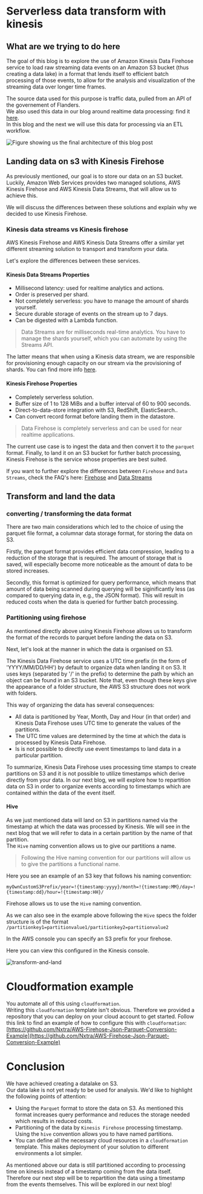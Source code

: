 # Serverless data transform with kinesis

## What are we trying to do here

The goal of this blog is to explore the use of Amazon Kinesis Data Firehose service to load raw streaming data events on an Amazon S3 bucket (thus creating a data lake) in a format that lends itself to efficient batch processing of those events, to allow for the analysis and visualization of the streaming data over longer time frames.

The source data used for this purpose is traffic data, pulled from an API of the governement of Flanders.  
We also used this data in our blog around realtime data processing: find it [here](https://medium.com/cloudway/real-time-data-processing-with-kinesis-data-analytics-ad52ad338c6d).  
In this blog and the next we will use this data for processing via an ETL workflow.


![Figure showing us the final architecture of this blog post](./img/kinesis-firehose-cloudway.png)

## Landing data on s3 with Kinesis Firehose
As previously mentioned, our goal is to store our data on an S3 bucket.
Luckily, Amazon Web Services provides two managed solutions, AWS Kinesis Firehose and AWS Kinesis Data Streams, that will allow us to achieve this.

We will discuss the differences between these solutions and explain why we decided to use Kinesis Firehose.

### Kinesis data streams vs Kinesis firehose
AWS Kinesis Firehose and AWS Kinesis Data Streams offer a similar yet different streaming solution to transport and transform your data.

Let's explore the differences between these services.


#### Kinesis Data Streams Properties
* Millisecond latency: used for realtime analytics and actions.
* Order is preserved per shard.
* Not completely serverless: you have to manage the amount of shards yourself.
* Secure durable storage of events on the stream up to 7 days.
* Can be digested with a Lambda function.

> Data Streams are for milliseconds real-time analytics.
> You have to manage the shards yourself, which you can automate by using the Streams API.

The latter means that when using a Kinesis data stream, we are responsible for provisioning enough capacity on our stream via the provisioning of shards.
You can find more info [here](https://aws.amazon.com/kinesis/data-streams/faqs/#:~:text=Shard%20is%20the%20base%20throughput,you%20create%20a%20data%20stream).

#### Kinesis Firehose Properties
* Completely serverless solution.
* Buffer size of 1 to 128 MiBs and a buffer interval of 60 to 900 seconds.
* Direct-to-data-store integration with S3, RedShift, ElasticSearch..
* Can convert record format before landing them in the datastore.

> Data Firehose is completely serverless and can be used for near realtime applications. 

The current use case is to ingest the data and then convert it to the `parquet` format. Finally, to land it on an S3 bucket for further batch processing, Kinesis Firehose is the service whose properties are best suited.

If you want to further explore the differences between `Firehose` and `Data Streams`, check the FAQ's here: [Firehose](https://aws.amazon.com/kinesis/data-streams/faqs/) and [Data Streams](https://aws.amazon.com/kinesis/data-firehose/faqs/)

## Transform and land the data

### converting / transforming the data format
There are two main considerations which led to the choice of using the parquet file format, a columnar data storage format, for storing the data on S3.

Firstly, the parquet format provides efficient data compression, leading to a reduction of the storage that is required.
The amount of storage that is saved, will especially become more noticeable as the amount of data to be stored increases.  

Secondly, this format is optimized for query performance, which means that amount of data being scanned during querying will be siginificantly less (as compared to querying data in, e.g., the JSON format). 
This will result in reduced costs when the data is queried for further batch processing.

### Partitioning using firehose
As mentioned directly above using Kinesis Firehose allows us to transform the format of the records to parquet before landing the data on S3.

Next, let's look at the manner in which the data is organised on S3. 

The Kinesis Data Firehose service uses a UTC time prefix (in the form of 'YYYY/MM/DD/HH') by default to organize data when landing it on S3. 
It uses keys (separated by '/' in the prefix) to determine the path by which an object can be found in an S3 bucket.
Note that, even though these keys give the appearance of a folder structure, the AWS S3 structure does not work with folders. 

This way of organizing the data has several consequences:
 * All data is partitioned by Year, Month, Day and Hour (in that order) and Kinesis Data Firehose uses UTC time to generate the values of the partitions.
 * The UTC time values are determined by the time at which the data is processed by Kinesis Data Firehose.
 * Is is not possible to directly use event timestamps to land data in a particular partition.
 
 To summarize, Kinesis Data Firehose uses processing time stamps to create partitions on S3 and it is not possible to utilize timestamps which derive directly from your data.
 In our next blog, we will explore how to repartition data on S3 in order to organize events according to timestamps which are contained within the data of the event itself.


#### Hive

As we just mentioned data will land on S3 in partitions named via the timestamp at which the data was processed by Kinesis.
We will see in the next blog that we will refer to data in a certain partition by the name of that partition.  
The `Hive` naming convention allows us to give our partitions a name.

> Following the Hive naming convention for our partitions will allow us to give the partitions a functional name.

Here you see an example of an S3 key that follows his naming convention:

```
myOwnCustomS3Prefix/year=!{timestamp:yyyy}/month=!{timestamp:MM}/day=!{timestamp:dd}/hour=!{timestamp:HH}/
```

Firehose allows us to use the `Hive` naming convention.

As we can also see in the example above following the `Hive` specs the folder structure is of the format `/partitionkey1=partitionvalue1/partitionkey2=partitionvalue2`

In the AWS console you can specify an S3 prefix for your firehose.

Here you can view this configured in the Kinesis console.

![transform-and-land](img/transform-and-land.png)


# Cloudformation example
You automate all of this using `cloudformation`.  
Writing this `cloudformation` template isn't obvious.
Therefore we provided a repository that you can deploy on your cloud account to get started.
Follow this link to find an example of how to configure this with `cloudformation`: [https://github.com/Nxtra/AWS-Firehose-Json-Parquet-Conversion-Example](https://github.com/Nxtra/AWS-Firehose-Json-Parquet-Conversion-Example)
 
# Conclusion

We have achieved creating a datalake on S3.  
Our data lake is not yet ready to be used for analysis.
We'd like to highlight the following points of attention:
* Using the `Parquet` format to store the data on S3.
As mentioned this format increases query performance and reduces the storage needed which results in reduced costs.
* Partitioning of the data by `Kinesis Firehose` processing timestamp. 
Using the `hive` convention allows you to have named partitions.
* You can define all the necessary cloud resources in a `cloudformation` template.
This makes deployment of your solution to different environments a lot simpler.

As mentioned above our data is still partitioned according to processing time on kinesis instead of a timestamp coming from the data itself.
Therefore our next step will be to repartition the data using a timestamp from the events themselves.
This will be explored in our next blog!


